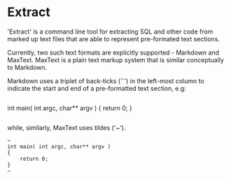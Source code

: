 # Extract

'Extract' is a command line tool for extracting SQL and other code
from marked up text files that are able to represent pre-formated text sections.

Currently, two such text formats are explicitly supported - Markdown and MaxText.
MaxText is a plain text markup system that is similar conceptually to Markdown.

Markdown uses a triplet of back-ticks ('`') in the left-most column to indicate the start and end of a pre-formatted text section, e.g:

```
```
int main( int argc, char** argv )
{
	return 0;
}
```
```

while, similarly, MaxText uses tildes ('~'). 

```
~
int main( int argc, char** argv )
{
	return 0;
}
~
```
